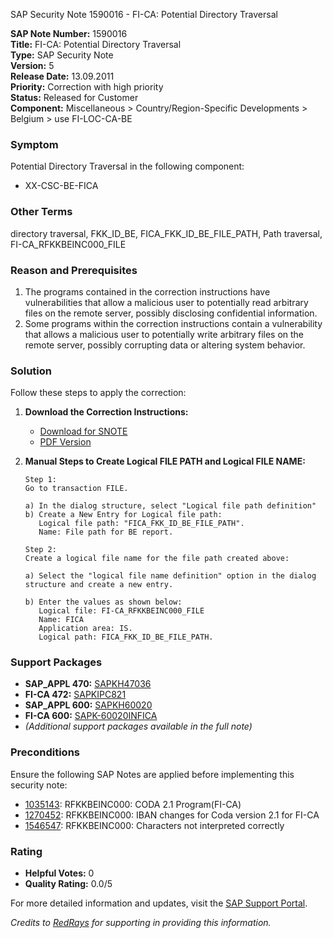 SAP Security Note 1590016 - FI-CA: Potential Directory Traversal

**SAP Note Number:** 1590016  
**Title:** FI-CA: Potential Directory Traversal  
**Type:** SAP Security Note  
**Version:** 5  
**Release Date:** 13.09.2011  
**Priority:** Correction with high priority  
**Status:** Released for Customer  
**Component:** Miscellaneous > Country/Region-Specific Developments > Belgium > use FI-LOC-CA-BE

### Symptom
Potential Directory Traversal in the following component:
- XX-CSC-BE-FICA

### Other Terms
directory traversal, FKK_ID_BE, FICA_FKK_ID_BE_FILE_PATH, Path traversal, FI-CA_RFKKBEINC000_FILE

### Reason and Prerequisites
1. The programs contained in the correction instructions have vulnerabilities that allow a malicious user to potentially read arbitrary files on the remote server, possibly disclosing confidential information.
2. Some programs within the correction instructions contain a vulnerability that allows a malicious user to potentially write arbitrary files on the remote server, possibly corrupting data or altering system behavior.

### Solution
Follow these steps to apply the correction:

1. **Download the Correction Instructions:**
   - [Download for SNOTE](https://me.sap.com/notes/0040000009438592017)
   - [PDF Version](https://me.sap.com/notes/0001590016?language=en-US&token=5DE6416B6B7396485105F4AE4B50034C)

2. **Manual Steps to Create Logical FILE PATH and Logical FILE NAME:**
   ```plaintext
   Step 1:
   Go to transaction FILE.

   a) In the dialog structure, select "Logical file path definition"
   b) Create a New Entry for Logical file path:
      Logical file path: "FICA_FKK_ID_BE_FILE_PATH".
      Name: File path for BE report.

   Step 2:
   Create a logical file name for the file path created above:

   a) Select the "logical file name definition" option in the dialog structure and create a new entry.

   b) Enter the values as shown below:
      Logical file: FI-CA_RFKKBEINC000_FILE
      Name: FICA
      Application area: IS.
      Logical path: FICA_FKK_ID_BE_FILE_PATH.
   ```

### Support Packages
- **SAP_APPL 470:** [SAPKH47036](https://me.sap.com/supportpackage/SAPKH47036)
- **FI-CA 472:** [SAPKIPC821](https://me.sap.com/supportpackage/SAPKIPC821)
- **SAP_APPL 600:** [SAPKH60020](https://me.sap.com/supportpackage/SAPKH60020)
- **FI-CA 600:** [SAPK-60020INFICA](https://me.sap.com/supportpackage/SAPK-60020INFICA)
- *(Additional support packages available in the full note)*

### Preconditions
Ensure the following SAP Notes are applied before implementing this security note:
- [1035143](https://me.sap.com/notes/1035143): RFKKBEINC000: CODA 2.1 Program(FI-CA)
- [1270452](https://me.sap.com/notes/1270452): RFKKBEINC000: IBAN changes for Coda version 2.1 for FI-CA
- [1546547](https://me.sap.com/notes/1546547): RFKKBEINC000: Characters not interpreted correctly

### Rating
- **Helpful Votes:** 0
- **Quality Rating:** 0.0/5

For more detailed information and updates, visit the [SAP Support Portal](https://me.sap.com/).

*Credits to [RedRays](https://redrays.io) for supporting in providing this information.*